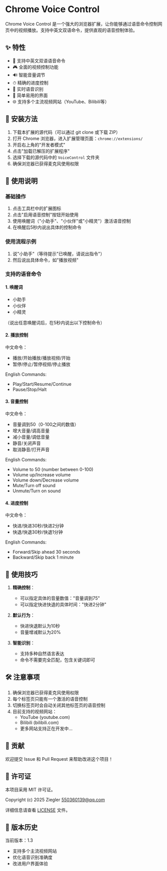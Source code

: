 # Chrome Voice Control

Chrome Voice Control 是一个强大的浏览器扩展，让你能够通过语音命令控制网页中的视频播放。支持中英文双语命令，提供直观的语音控制体验。

## ✨ 特性

- 🎯 支持中英文双语语音命令
- 🎮 全面的视频控制功能
- 🔊 智能音量调节
- ⏱ 精确的进度控制
- 🔄 实时语音识别
- 📱 简单易用的界面
- 🌐 支持多个主流视频网站（YouTube、Bilibili等）

## 🚀 安装方法

1. 下载本扩展的源代码（可以通过 git clone 或下载 ZIP）
2. 打开 Chrome 浏览器，进入扩展管理页面：`chrome://extensions/`
3. 开启右上角的"开发者模式"
4. 点击"加载已解压的扩展程序"
5. 选择下载的源代码中的 `VoiceControl` 文件夹
6. 确保浏览器已获得麦克风使用权限

## 📖 使用说明

### 基础操作

1. 点击工具栏中的扩展图标
2. 点击"启用语音控制"按钮开始使用
3. 使用唤醒词（"小助手"、"小伙伴"或"小精灵"）激活语音控制
4. 在唤醒后5秒内说出具体的控制命令

### 使用流程示例

1. 说"小助手"（等待提示"已唤醒，请说出指令"）
2. 然后说出具体命令，如"播放视频"

### 支持的语音命令

#### 1. 唤醒词
- 小助手
- 小伙伴
- 小精灵

（说出任意唤醒词后，在5秒内说出以下控制命令）

#### 2. 播放控制
中文命令：
- 播放/开始播放/播放视频/开始
- 暂停/停止/暂停视频/停止播放

English Commands:
- Play/Start/Resume/Continue
- Pause/Stop/Halt

#### 3. 音量控制
中文命令：
- 音量调到50（0-100之间的数值）
- 增大音量/调高音量
- 减小音量/调低音量
- 静音/关闭声音
- 取消静音/打开声音

English Commands:
- Volume to 50 (number between 0-100)
- Volume up/Increase volume
- Volume down/Decrease volume
- Mute/Turn off sound
- Unmute/Turn on sound

#### 4. 进度控制
中文命令：
- 快进/快进30秒/快进2分钟
- 快退/快退30秒/快退1分钟

English Commands:
- Forward/Skip ahead 30 seconds
- Backward/Skip back 1 minute

## 🎯 使用技巧

1. **精确控制**：
   - 可以指定具体的音量数值："音量调到75"
   - 可以指定快进快退的具体时间："快进2分钟"

2. **默认行为**：
   - 快进快退默认为10秒
   - 音量增减默认为20%

3. **智能识别**：
   - 支持多种自然语言表达
   - 命令不需要完全匹配，包含关键词即可

## 🛠 注意事项

1. 确保浏览器已获得麦克风使用权限
2. 每个标签页只能有一个激活的语音控制
3. 切换标签页时会自动关闭其他标签页的语音控制
4. 目前支持的视频网站：
   - YouTube (youtube.com)
   - Bilibili (bilibili.com)
   - 更多网站支持正在开发中...

## 🤝 贡献

欢迎提交 Issue 和 Pull Request 来帮助改进这个项目！

## 📄 许可证

本项目采用 MIT 许可证。

Copyright (c) 2025 Ziegler <550360139@qq.com>

详细信息请查看 [LICENSE](LICENSE) 文件。

## 📝 版本历史

当前版本：1.3
- 支持多个主流视频网站
- 优化语音识别准确度
- 改进用户界面体验
